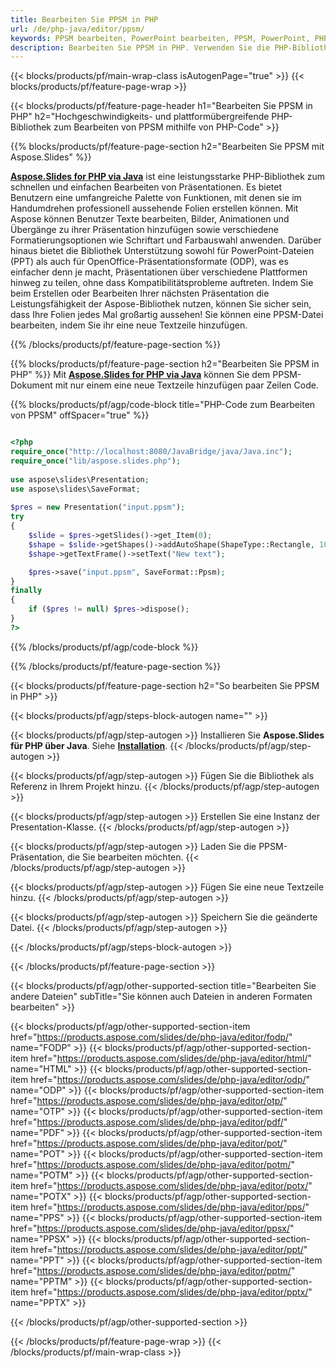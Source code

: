 ```yaml
---
title: Bearbeiten Sie PPSM in PHP
url: /de/php-java/editor/ppsm/
keywords: PPSM bearbeiten, PowerPoint bearbeiten, PPSM, PowerPoint, PHP-API, PHP-Bibliothek
description: Bearbeiten Sie PPSM in PHP. Verwenden Sie die PHP-Bibliotheks-API, um PPSM-Dateien zu bearbeiten
---
```


{{< blocks/products/pf/main-wrap-class isAutogenPage="true" >}}
{{< blocks/products/pf/feature-page-wrap >}}

{{< blocks/products/pf/feature-page-header h1="Bearbeiten Sie PPSM in PHP" h2="Hochgeschwindigkeits- und plattformübergreifende PHP-Bibliothek zum Bearbeiten von PPSM mithilfe von PHP-Code" >}}

{{% blocks/products/pf/feature-page-section h2="Bearbeiten Sie PPSM mit Aspose.Slides" %}}

[**Aspose.Slides for PHP via Java**](https://products.aspose.com/slides/de/php-java/) ist eine leistungsstarke PHP-Bibliothek zum schnellen und einfachen Bearbeiten von Präsentationen. Es bietet Benutzern eine umfangreiche Palette von Funktionen, mit denen sie im Handumdrehen professionell aussehende Folien erstellen können. Mit Aspose können Benutzer Texte bearbeiten, Bilder, Animationen und Übergänge zu ihrer Präsentation hinzufügen sowie verschiedene Formatierungsoptionen wie Schriftart und Farbauswahl anwenden. Darüber hinaus bietet die Bibliothek Unterstützung sowohl für PowerPoint-Dateien (PPT) als auch für OpenOffice-Präsentationsformate (ODP), was es einfacher denn je macht, Präsentationen über verschiedene Plattformen hinweg zu teilen, ohne dass Kompatibilitätsprobleme auftreten. Indem Sie beim Erstellen oder Bearbeiten Ihrer nächsten Präsentation die Leistungsfähigkeit der Aspose-Bibliothek nutzen, können Sie sicher sein, dass Ihre Folien jedes Mal großartig aussehen!
Sie können eine PPSM-Datei bearbeiten, indem Sie ihr eine neue Textzeile hinzufügen. 

{{% /blocks/products/pf/feature-page-section %}}

{{% blocks/products/pf/feature-page-section  h2="Bearbeiten Sie PPSM in PHP" %}}
Mit [**Aspose.Slides for PHP via Java**](https://products.aspose.com/slides/de/php-java/) können Sie dem PPSM-Dokument mit nur einem eine neue Textzeile hinzufügen paar Zeilen Code.

{{% blocks/products/pf/agp/code-block title="PHP-Code zum Bearbeiten von PPSM" offSpacer="true" %}}

```php

<?php
require_once("http://localhost:8080/JavaBridge/java/Java.inc");
require_once("lib/aspose.slides.php");
 
use aspose\slides\Presentation;
use aspose\slides\SaveFormat;
 
$pres = new Presentation("input.ppsm");
try
{
    $slide = $pres->getSlides()->get_Item(0);     
    $shape = $slide->getShapes()->addAutoShape(ShapeType::Rectangle, 10, 10, 100, 50);
    $shape->getTextFrame()->setText("New text");

    $pres->save("input.ppsm", SaveFormat::Ppsm);
}
finally
{
    if ($pres != null) $pres->dispose();
}
?>
```
{{% /blocks/products/pf/agp/code-block %}}

{{% /blocks/products/pf/feature-page-section %}}

{{< blocks/products/pf/feature-page-section  h2="So bearbeiten Sie PPSM in PHP" >}}

{{< blocks/products/pf/agp/steps-block-autogen name="" >}}


{{< blocks/products/pf/agp/step-autogen >}}
Installieren Sie **Aspose.Slides für PHP über Java**. Siehe [**Installation**](https://docs.aspose.com/slides/php-java/installation/).
{{< /blocks/products/pf/agp/step-autogen >}}

{{< blocks/products/pf/agp/step-autogen >}}
Fügen Sie die Bibliothek als Referenz in Ihrem Projekt hinzu.
{{< /blocks/products/pf/agp/step-autogen >}}

{{< blocks/products/pf/agp/step-autogen >}}
Erstellen Sie eine Instanz der Presentation-Klasse.
{{< /blocks/products/pf/agp/step-autogen >}}

{{< blocks/products/pf/agp/step-autogen >}}
Laden Sie die PPSM-Präsentation, die Sie bearbeiten möchten.
{{< /blocks/products/pf/agp/step-autogen >}}

{{< blocks/products/pf/agp/step-autogen >}}
Fügen Sie eine neue Textzeile hinzu.
{{< /blocks/products/pf/agp/step-autogen >}}

{{< blocks/products/pf/agp/step-autogen >}}
Speichern Sie die geänderte Datei.
{{< /blocks/products/pf/agp/step-autogen >}}

{{< /blocks/products/pf/agp/steps-block-autogen >}}


{{< /blocks/products/pf/feature-page-section >}}

{{< blocks/products/pf/agp/other-supported-section title="Bearbeiten Sie andere Dateien" subTitle="Sie können auch Dateien in anderen Formaten bearbeiten" >}}

{{< blocks/products/pf/agp/other-supported-section-item href="https://products.aspose.com/slides/de/php-java/editor/fodp/" name="FODP" >}}
{{< blocks/products/pf/agp/other-supported-section-item href="https://products.aspose.com/slides/de/php-java/editor/html/" name="HTML" >}}
{{< blocks/products/pf/agp/other-supported-section-item href="https://products.aspose.com/slides/de/php-java/editor/odp/" name="ODP" >}}
{{< blocks/products/pf/agp/other-supported-section-item href="https://products.aspose.com/slides/de/php-java/editor/otp/" name="OTP" >}}
{{< blocks/products/pf/agp/other-supported-section-item href="https://products.aspose.com/slides/de/php-java/editor/pdf/" name="PDF" >}}
{{< blocks/products/pf/agp/other-supported-section-item href="https://products.aspose.com/slides/de/php-java/editor/pot/" name="POT" >}}
{{< blocks/products/pf/agp/other-supported-section-item href="https://products.aspose.com/slides/de/php-java/editor/potm/" name="POTM" >}}
{{< blocks/products/pf/agp/other-supported-section-item href="https://products.aspose.com/slides/de/php-java/editor/potx/" name="POTX" >}}
{{< blocks/products/pf/agp/other-supported-section-item href="https://products.aspose.com/slides/de/php-java/editor/pps/" name="PPS" >}}
{{< blocks/products/pf/agp/other-supported-section-item href="https://products.aspose.com/slides/de/php-java/editor/ppsx/" name="PPSX" >}}
{{< blocks/products/pf/agp/other-supported-section-item href="https://products.aspose.com/slides/de/php-java/editor/ppt/" name="PPT" >}}
{{< blocks/products/pf/agp/other-supported-section-item href="https://products.aspose.com/slides/de/php-java/editor/pptm/" name="PPTM" >}}
{{< blocks/products/pf/agp/other-supported-section-item href="https://products.aspose.com/slides/de/php-java/editor/pptx/" name="PPTX" >}}


{{< /blocks/products/pf/agp/other-supported-section >}}

{{< /blocks/products/pf/feature-page-wrap >}}
{{< /blocks/products/pf/main-wrap-class >}}